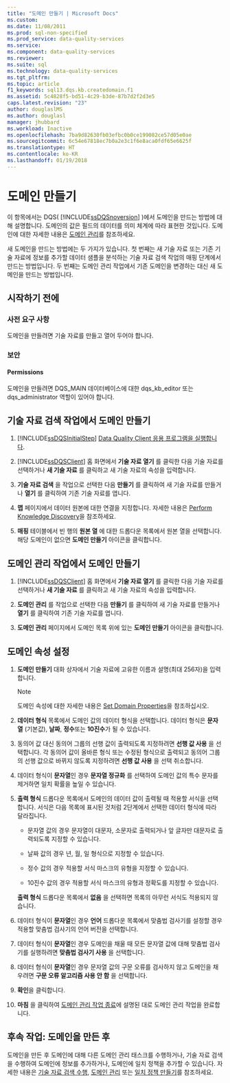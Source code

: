 ```yaml
---
title: "도메인 만들기 | Microsoft Docs"
ms.custom: 
ms.date: 11/08/2011
ms.prod: sql-non-specified
ms.prod_service: data-quality-services
ms.service: 
ms.component: data-quality-services
ms.reviewer: 
ms.suite: sql
ms.technology: data-quality-services
ms.tgt_pltfrm: 
ms.topic: article
f1_keywords: sql13.dqs.kb.createdomain.f1
ms.assetid: 5c4828f5-bd51-4c29-b3de-87b7d2f2d3e5
caps.latest.revision: "23"
author: douglaslMS
ms.author: douglasl
manager: jhubbard
ms.workload: Inactive
ms.openlocfilehash: 7ba9d82630fb03efbc0b0ce199082ce57d05e0ae
ms.sourcegitcommit: 6c54e67818ec7b0a2e3c1f6e8aca0fdf65e6625f
ms.translationtype: HT
ms.contentlocale: ko-KR
ms.lasthandoff: 01/19/2018
---
```

# <a name="create-a-domain"></a>도메인 만들기
  이 항목에서는 DQS( [!INCLUDE[ssDQSnoversion](../includes/ssdqsnoversion-md.md)] )에서 도메인을 만드는 방법에 대해 설명합니다. 도메인의 값은 필드의 데이터를 의미 체계에 따라 표현한 것입니다. 도메인에 대한 자세한 내용은 [도메인 관리](../data-quality-services/managing-a-domain.md)를 참조하세요.  
  
 새 도메인을 만드는 방법에는 두 가지가 있습니다. 첫 번째는 새 기술 자료 또는 기존 기술 자료에 정보를 추가할 데이터 샘플을 분석하는 기술 자료 검색 작업의 매핑 단계에서 만드는 방법입니다. 두 번째는 도메인 관리 작업에서 기존 도메인을 변경하는 대신 새 도메인을 만드는 방법입니다.  
  
##  <a name="BeforeYouBegin"></a> 시작하기 전에  
  
###  <a name="Prerequisites"></a> 사전 요구 사항  
 도메인을 만들려면 기술 자료를 만들고 열어 두어야 합니다.  
  
###  <a name="Security"></a> 보안  
  
####  <a name="Permissions"></a> Permissions  
 도메인을 만들려면 DQS_MAIN 데이터베이스에 대한 dqs_kb_editor 또는 dqs_administrator 역할이 있어야 합니다.  
  
##  <a name="Discovery"></a> 기술 자료 검색 작업에서 도메인 만들기  
  
1.  [!INCLUDE[ssDQSInitialStep](../includes/ssdqsinitialstep-md.md)] [Data Quality Client 응용 프로그램을 실행합니다](../data-quality-services/run-the-data-quality-client-application.md).  
  
2.  [!INCLUDE[ssDQSClient](../includes/ssdqsclient-md.md)] 홈 화면에서 **기술 자료 열기** 를 클릭한 다음 기술 자료를 선택하거나 **새 기술 자료** 를 클릭하고 새 기술 자료의 속성을 입력합니다.  
  
3.  **기술 자료 검색** 을 작업으로 선택한 다음 **만들기** 를 클릭하여 새 기술 자료를 만들거나 **열기** 를 클릭하여 기존 기술 자료를 엽니다.  
  
4.  **맵** 페이지에서 데이터 원본에 대한 연결을 지정합니다. 자세한 내용은 [Perform Knowledge Discovery](../data-quality-services/perform-knowledge-discovery.md)을 참조하세요.  
  
5.  **매핑** 테이블에서 빈 행의 **원본 열** 에 대한 드롭다운 목록에서 원본 열을 선택합니다. 해당 도메인이 없으면 **도메인 만들기** 아이콘을 클릭합니다.  
  
##  <a name="DomainManagement"></a> 도메인 관리 작업에서 도메인 만들기  
  
1.  [!INCLUDE[ssDQSClient](../includes/ssdqsclient-md.md)] 홈 화면에서 **기술 자료 열기** 를 클릭한 다음 기술 자료를 선택하거나 **새 기술 자료** 를 클릭하고 새 기술 자료의 속성을 입력합니다.  
  
2.  **도메인 관리** 를 작업으로 선택한 다음 **만들기** 를 클릭하여 새 기술 자료를 만들거나 **열기** 를 클릭하여 기존 기술 자료를 엽니다.  
  
3.  **도메인 관리** 페이지에서 도메인 목록 위에 있는 **도메인 만들기** 아이콘을 클릭합니다.  
  
##  <a name="Properties"></a> 도메인 속성 설정  
  
1.  **도메인 만들기** 대화 상자에서 기술 자료에 고유한 이름과 설명(최대 256자)을 입력합니다.  
  
    > [!NOTE]  
    >  도메인 속성에 대한 자세한 내용은 [Set Domain Properties](../data-quality-services/set-domain-properties.md)을 참조하십시오.  
  
2.  **데이터 형식** 목록에서 도메인 값의 데이터 형식을 선택합니다. 데이터 형식은 **문자열** (기본값), **날짜**, **정수**또는 **10진수**가 될 수 있습니다.  
  
3.  동의어 값 대신 동의어 그룹의 선행 값이 출력되도록 지정하려면 **선행 값 사용** 을 선택합니다. 각 동의어 값이 올바른 형식 또는 수정된 형식으로 출력되고 동의어 그룹의 선행 값으로 바뀌지 않도록 지정하려면 **선행 값 사용** 을 선택 취소합니다.  
  
4.  데이터 형식이 **문자열**인 경우 **문자열 정규화** 를 선택하여 도메인 값의 특수 문자를 제거하면 일치 확률을 높일 수 있습니다.  
  
5.  **출력 형식** 드롭다운 목록에서 도메인의 데이터 값이 출력될 때 적용할 서식을 선택합니다. 서식은 다음 목록에 표시된 것처럼 2단계에서 선택한 데이터 형식에 따라 달라집니다.  
  
    -   문자열 값의 경우 문자열이 대문자, 소문자로 출력되거나 앞 글자만 대문자로 출력되도록 지정할 수 있습니다.  
  
    -   날짜 값의 경우 년, 월, 일 형식으로 지정할 수 있습니다.  
  
    -   정수 값의 경우 적용할 서식 마스크의 유형을 지정할 수 있습니다.  
  
    -   10진수 값의 경우 적용할 서식 마스크의 유형과 정확도를 지정할 수 있습니다.  
  
     **출력 형식** 드롭다운 목록에서 **없음** 을 선택하면 목록의 아무런 서식도 적용되지 않습니다.  
  
6.  데이터 형식이 **문자열**인 경우 **언어** 드롭다운 목록에서 맞춤법 검사기를 설정할 경우 적용할 맞춤법 검사기의 언어 버전을 선택합니다.  
  
7.  데이터 형식이 **문자열**인 경우 도메인을 채울 때 모든 문자열 값에 대해 맞춤법 검사기를 실행하려면 **맞춤법 검사기 사용** 을 선택합니다.  
  
8.  데이터 형식이 **문자열**인 경우 문자열 값의 구문 오류를 검사하지 않고 도메인을 채우려면 **구문 오류 알고리즘 사용 안 함** 을 선택합니다.  
  
9. **확인**을 클릭합니다.  
  
10. **마침** 을 클릭하여 [도메인 관리 작업 종료](http://msdn.microsoft.com/library/ab6505ad-3090-453b-bb01-58435e7fa7c0)에 설명된 대로 도메인 관리 작업을 완료합니다.  
  
##  <a name="FollowUp"></a> 후속 작업: 도메인을 만든 후  
 도메인을 만든 후 도메인에 대해 다른 도메인 관리 태스크를 수행하거나, 기술 자료 검색을 수행하여 도메인에 정보를 추가하거나, 도메인에 일치 정책을 추가할 수 있습니다. 자세한 내용은 [기술 자료 검색 수행](../data-quality-services/perform-knowledge-discovery.md), [도메인 관리](../data-quality-services/managing-a-domain.md) 또는 [일치 정책 만들기](../data-quality-services/create-a-matching-policy.md)를 참조하세요.  
  
  
